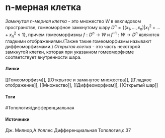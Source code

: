 # n-мерная клетка
*Замкнутая $n$-мерная клетка* - это множество $W$ в евклидовом пространстве, гомеоморфное замкнутому шару $D^{n}=\{(x_{1},\dots,x_{n})|x_{1}^{2}+\dots+x_{n}^{2}\le1\}$, причем гомеоморфизмы $f:D^{n}\rightarrow W$ и $f^{-1}:W\rightarrow D^{n}$ являются гладкими отображениями.(Также такие гомеоморфизмы называют диффеоморфизмами.) 
*Открытая клетка* - это часть некоторой замкнутой клетки, которая при указанном гомеоморфизме соответствует внутренности шара.

#### Линки
 [[Гомеоморфизм]],
 [[Открытое и замкнутое множества]],
 [[Гладкое отображение]],
 [[Множество]],
 [[Диффеоморфизм]],
 [[Открытый шар]]
#### Тэги
 #Топология/дифференциальная 
#### Источники
 Дж. Милнор,А.Уоллес Дифференциальная Топология,с.37